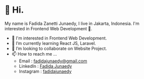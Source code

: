 # 👋 Hi.

My name is Fadida Zanetti Junaedy, I live in Jakarta, Indonesia. I'm interested in Frontend Web Development 👀.

- 👀 I'm interested in Frontend Web Development.
- 🌱 I’m currently learning React JS, Laravel.
- 💞️ I’m looking to collaborate on Website Project.
- 📫 How to reach me ...
  * Email : fadidajunaedy@gmail.com
  * LinkedIn : [Fadida Junaedy](https://www.linkedin.com/in/fadida-junaedy-742652167/)
  * Instagram : [fadidajunaedy](https://www.instagram.com/fadidajunaedy/)
